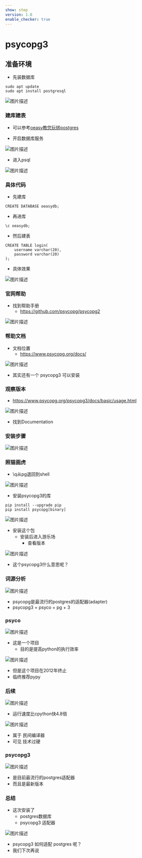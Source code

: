 ```yaml
---
show: step
version: 1.0
enable_checker: true
---
```


# psycopg3

## 准备环境

- 先装数据库

```
sudo apt update
sudo apt install postgresql
```


![图片描述](https://doc.shiyanlou.com/courses/uid1190679-20221229-1672299781292)

### 建库建表

- 可以参考[oeasy教您玩转postgres](https://www.lanqiao.cn/courses/2782?tab=labsList)

- 开启数据库服务

![图片描述](https://doc.shiyanlou.com/courses/uid1190679-20230323-1679566975236)

- 进入psql

![图片描述](https://doc.shiyanlou.com/courses/uid1190679-20230323-1679567005240)

### 具体代码

- 先建库

```
CREATE DATABASE oeasydb;
```

- 再进库


```
\c oeasydb;
```

- 然后建表


```
CREATE TABLE login(
	username varchar(20),
	password varchar(20)
);
```

- 具体效果

![图片描述](https://doc.shiyanlou.com/courses/uid1190679-20230323-1679567161832)

### 官网帮助

- 找到帮助手册
	- https://github.com/psycopg/psycopg2

![图片描述](https://doc.shiyanlou.com/courses/uid1190679-20221229-1672306709515)

### 帮助文档

- 文档位置
	- https://www.psycopg.org/docs/

![图片描述](https://doc.shiyanlou.com/courses/uid1190679-20221229-1672306810415)

- 其实还有一个 psycopg3 可以安装

### 观察版本

- https://www.psycopg.org/psycopg3/docs/basic/usage.html

![图片描述](https://doc.shiyanlou.com/courses/uid1190679-20221229-1672310600221)

- 找到Documentation

### 安装步骤

![图片描述](https://doc.shiyanlou.com/courses/uid1190679-20221229-1672310652554)

### 照猫画虎

- \q从pg退回到shell

![图片描述](https://doc.shiyanlou.com/courses/uid1190679-20230323-1679567246152)

- 安装psycopg3的库

```
pip install --upgrade pip
pip install psycopg[binary]
```

![图片描述](https://doc.shiyanlou.com/courses/uid1190679-20221229-1672310773721)

- 安装这个包
	- 安装后进入游乐场
		- 查看版本

![图片描述](https://doc.shiyanlou.com/courses/uid1190679-20221229-1672310744554)

- 这个psycopg3什么意思呢？

### 词源分析

![图片描述](https://doc.shiyanlou.com/courses/uid1190679-20221229-1672307352651)

- psycopg是最流行的postgres的适配器(adapter)
- psycopg3 = psyco + pg + 3

### psyco

![图片描述](https://doc.shiyanlou.com/courses/uid1190679-20221229-1672307392816)

- 这是一个项目
	- 目的是提高python的执行效率

![图片描述](https://doc.shiyanlou.com/courses/uid1190679-20221229-1672307656418)

- 但是这个项目在2012年终止
- 临终推荐pypy

### 后续

![图片描述](https://doc.shiyanlou.com/courses/uid1190679-20221229-1672307761626)

- 运行速度比cpython快4.8倍

![图片描述](https://doc.shiyanlou.com/courses/uid1190679-20221229-1672307872877)

- 属于 民间编译器
- 可见 技术过硬

### psycopg3

![图片描述](https://doc.shiyanlou.com/courses/uid1190679-20221229-1672307944212)

- 是目前最流行的postgres适配器
- 而且是最新版本

### 总结

- 这次安装了
	- postgres数据库
	- psycopg3 适配器 

![图片描述](https://doc.shiyanlou.com/courses/uid1190679-20221229-1672308400769)

- psycopg3 如何适配 postgres 呢？
- 我们下次再说
